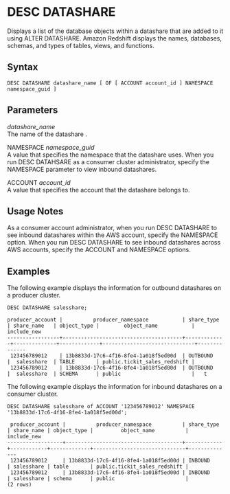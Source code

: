 # DESC DATASHARE<a name="r_DESC_DATASHARE"></a>

Displays a list of the database objects within a datashare that are added to it using ALTER DATASHARE\. Amazon Redshift displays the names, databases, schemas, and types of tables, views, and functions\. 

## Syntax<a name="r_DESC_DATASHARE-synopsis"></a>

```
DESC DATASHARE datashare_name [ OF [ ACCOUNT account_id ] NAMESPACE namespace_guid ]
```

## Parameters<a name="r_DESC_DATASHARE-parameters"></a>

 *datashare\_name*   
The name of the datashare \. 

NAMESPACE *namespace\_guid*   
A value that specifies the namespace that the datashare uses\. When you run DESC DATAHSARE as a consumer cluster administrator, specify the NAMESPACE parameter to view inbound datashares\.

ACCOUNT *account\_id*  
A value that specifies the account that the datashare belongs to\.

## Usage Notes<a name="r_DESC_DATASHARE-usage"></a>

As a consumer account administrator, when you run DESC DATASHARE to see inbound datashares within the AWS account, specify the NAMESPACE option\. When you run DESC DATASHARE to see inbound datashares across AWS accounts, specify the ACCOUNT and NAMESPACE options\.

## Examples<a name="r_DESC_DATASHARE-examples"></a>

The following example displays the information for outbound datashares on a producer cluster\.

```
DESC DATASHARE salesshare;

producer_account |          producer_namespace           | share_type  | share_name   | object_type |        object_name           |  include_new
-----------------+---------------------------------------+-------------+--------------+-------------+------------------------------+--------------
 123456789012    | 13b8833d-17c6-4f16-8fe4-1a018f5ed00d  | OUTBOUND    |  salesshare  | TABLE       | public.tickit_sales_redshift |
 123456789012    | 13b8833d-17c6-4f16-8fe4-1a018f5ed00d  | OUTBOUND    |  salesshare  | SCHEMA      | public                       |   t
```

The following example displays the information for inbound datashares on a consumer cluster\.

```
DESC DATASHARE salesshare of ACCOUNT '123456789012' NAMESPACE '13b8833d-17c6-4f16-8fe4-1a018f5ed00d';

 producer_account |          producer_namespace          | share_type | share_name | object_type |         object_name          |  include_new
------------------+--------------------------------------+------------+------------+-------------+------------------------------+--------------
 123456789012     | 13b8833d-17c6-4f16-8fe4-1a018f5ed00d | INBOUND    | salesshare | table       | public.tickit_sales_redshift |
 123456789012     | 13b8833d-17c6-4f16-8fe4-1a018f5ed00d | INBOUND    | salesshare | schema      | public                       |
(2 rows)
```